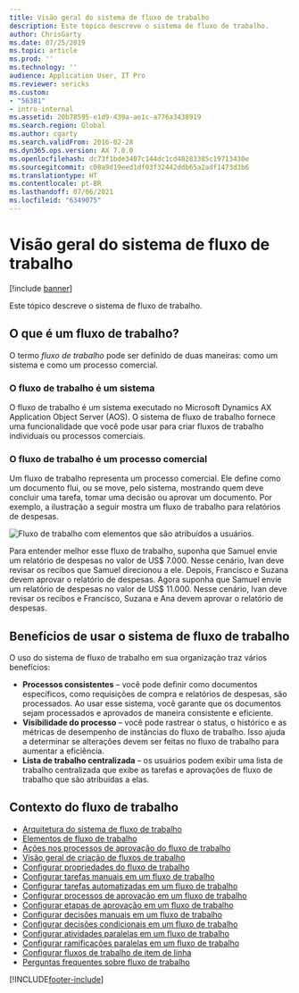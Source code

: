 ```yaml
---
title: Visão geral do sistema de fluxo de trabalho
description: Este tópico descreve o sistema de fluxo de trabalho.
author: ChrisGarty
ms.date: 07/25/2019
ms.topic: article
ms.prod: ''
ms.technology: ''
audience: Application User, IT Pro
ms.reviewer: sericks
ms.custom:
- "56381"
- intro-internal
ms.assetid: 20b78595-e1d9-439a-ae1c-a776a3438919
ms.search.region: Global
ms.author: cgarty
ms.search.validFrom: 2016-02-28
ms.dyn365.ops.version: AX 7.0.0
ms.openlocfilehash: dc73f1bde3407c144dc1cd48283385c19713430e
ms.sourcegitcommit: c08a9d19eed1df03f32442ddb65a2adf1473d3b6
ms.translationtype: HT
ms.contentlocale: pt-BR
ms.lasthandoff: 07/06/2021
ms.locfileid: "6349075"
---
```

# <a name="workflow-system-overview"></a>Visão geral do sistema de fluxo de trabalho

[!include [banner](../includes/banner.md)]

Este tópico descreve o sistema de fluxo de trabalho.

## <a name="what-is-workflow"></a>O que é um fluxo de trabalho?

O termo *fluxo de trabalho* pode ser definido de duas maneiras: como um sistema e como um processo comercial.

### <a name="workflow-is-a-system"></a>O fluxo de trabalho é um sistema

O fluxo de trabalho é um sistema executado no Microsoft Dynamics AX Application Object Server (AOS). O sistema de fluxo de trabalho fornece uma funcionalidade que você pode usar para criar fluxos de trabalho individuais ou processos comerciais.

### <a name="workflow-is-a-business-process"></a>O fluxo de trabalho é um processo comercial

Um fluxo de trabalho representa um processo comercial. Ele define como um documento flui, ou se move, pelo sistema, mostrando quem deve concluir uma tarefa, tomar uma decisão ou aprovar um documento. Por exemplo, a ilustração a seguir mostra um fluxo de trabalho para relatórios de despesas.

![Fluxo de trabalho com elementos que são atribuídos a usuários.](./media/workflow_user.gif)

Para entender melhor esse fluxo de trabalho, suponha que Samuel envie um relatório de despesas no valor de US$ 7.000. Nesse cenário, Ivan deve revisar os recibos que Samuel direcionou a ele. Depois, Francisco e Suzana devem aprovar o relatório de despesas. Agora suponha que Samuel envie um relatório de despesas no valor de US$ 11.000. Nesse cenário, Ivan deve revisar os recibos e Francisco, Suzana e Ana devem aprovar o relatório de despesas.

## <a name="benefits-of-using-the-workflow-system"></a>Benefícios de usar o sistema de fluxo de trabalho

O uso do sistema de fluxo de trabalho em sua organização traz vários benefícios:

- **Processos consistentes** – você pode definir como documentos específicos, como requisições de compra e relatórios de despesas, são processados. Ao usar esse sistema, você garante que os documentos sejam processados e aprovados de maneira consistente e eficiente.
- **Visibilidade do processo** – você pode rastrear o status, o histórico e as métricas de desempenho de instâncias do fluxo de trabalho. Isso ajuda a determinar se alterações devem ser feitas no fluxo de trabalho para aumentar a eficiência.
- **Lista de trabalho centralizada** – os usuários podem exibir uma lista de trabalho centralizada que exibe as tarefas e aprovações de fluxo de trabalho que são atribuídas a elas.


## <a name="workflow-content"></a>Contexto do fluxo de trabalho

+ [Arquitetura do sistema de fluxo de trabalho](workflow-system-architecture.md)
+ [Elementos de fluxo de trabalho](workflow-elements.md)
+ [Ações nos processos de aprovação do fluxo de trabalho](workflow-actions.md)
+ [Visão geral de criação de fluxos de trabalho](create-workflow.md)
+ [Configurar propriedades do fluxo de trabalho](configure-workflow-properties.md)
+ [Configurar tarefas manuais em um fluxo de trabalho](configure-manual-task-workflow.md)
+ [Configurar tarefas automatizadas em um fluxo de trabalho](configure-automated-task-workflow.md)
+ [Configurar processos de aprovação em um fluxo de trabalho](configure-approval-process-workflow.md)
+ [Configurar etapas de aprovação em um fluxo de trabalho](configure-approval-step-workflow.md)
+ [Configurar decisões manuais em um fluxo de trabalho](configure-manual-decision-workflow.md)
+ [Configurar decisões condicionais em um fluxo de trabalho](configure-conditional-decision-workflow.md)
+ [Configurar atividades paralelas em um fluxo de trabalho](configure-parallel-activity-workflow.md)
+ [Configurar ramificações paralelas em um fluxo de trabalho](configure-parallel-branch-workflow.md)
+ [Configurar fluxos de trabalho de item de linha](configure-line-item-workflow.md)
+ [Perguntas frequentes sobre fluxo de trabalho](workflow-FAQ.md)


[!INCLUDE[footer-include](../../../includes/footer-banner.md)]